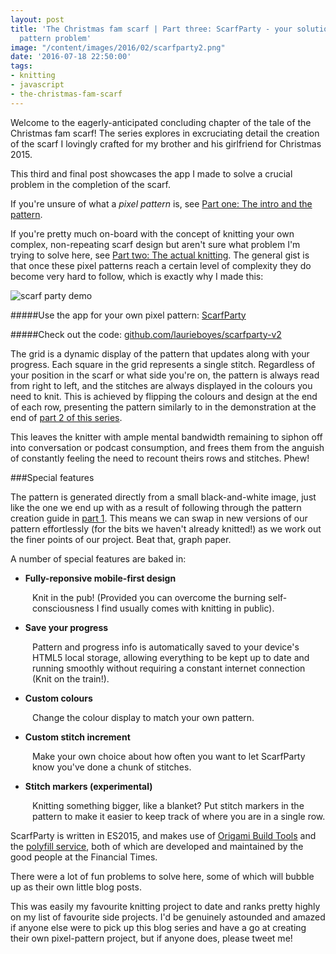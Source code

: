 ```yaml
---
layout: post
title: 'The Christmas fam scarf | Part three: ScarfParty - your solution to the pixel
  pattern problem'
image: "/content/images/2016/02/scarfparty2.png"
date: '2016-07-18 22:50:00'
tags:
- knitting
- javascript
- the-christmas-fam-scarf
---
```


Welcome to the eagerly-anticipated concluding chapter of the tale of the Christmas fam scarf! The series explores in excruciating detail the creation of the scarf I lovingly crafted for my brother and his girlfriend for Christmas 2015.

This third and final post showcases the app I made to solve a crucial problem in the completion of the scarf.

If you're unsure of what a _pixel pattern_ is, see [Part one: The intro and the pattern](http://blog.lrnk.co.uk/the-christmas-fam-scarf-part-1).

If you're pretty much on-board with the concept of knitting your own complex, non-repeating scarf design but aren't sure what problem I'm trying to solve here, see [Part two: The actual knitting](http://blog.lrnk.co.uk/the-christmas-fam-scarf-part-2). The general gist is that once these pixel patterns reach a certain level of complexity they do become very hard to follow, which is exactly why I made this:

![scarf party demo](http://static.lrnk.co.uk/blog-content/christmas-fam-scarf/scarf-party-demo.gif)

#####Use the app for your own pixel pattern: [ScarfParty](http://static.lrnk.co.uk/scarfparty2/)
<span class="paragraph-space-forcer"></span>

#####Check out the code: [github.com/laurieboyes/scarfparty-v2](https://github.com/laurieboyes/scarfparty-v2)
<span class="paragraph-space-forcer"></span>

The grid is a dynamic display of the pattern that updates along with your progress. Each square in the grid represents a single stitch. Regardless of your position in the scarf or what side you're on, the pattern is always read from right to left, and the stitches are always displayed in the colours you need to knit. This is achieved by flipping the colours and design at the end of each row, presenting the pattern similarly to in the demonstration at the end of [part 2 of this series](http://blog.lrnk.co.uk/the-christmas-fam-scarf-part-2).

This leaves the knitter with ample mental bandwidth remaining to siphon off into conversation or podcast consumption, and frees them from the anguish of constantly feeling the need to recount theirs rows and stitches. Phew!

###Special features

The pattern is generated directly from a small black-and-white image, just like the one we end up with as a result of following through the pattern creation guide in [part 1](http://blog.lrnk.co.uk/the-christmas-fam-scarf-part-1). This means we can swap in new versions of our pattern effortlessly (for the bits we haven't already knitted!) as we work out the finer points of our project. Beat that, graph paper.

A number of special features are baked in:

* **Fully-reponsive mobile-first design**

<span style="padding-left:2.5em; display:block">Knit in the pub! (Provided you can overcome the burning self-consciousness I find usually comes with knitting in public).</span>

* **Save your progress**

<span style="padding-left:2.5em; display:block">Pattern and progress info is automatically saved to your device's HTML5 local storage, allowing everything to be kept up to date and running smoothly without requiring a constant internet connection (Knit on the train!).</span>

* **Custom colours**

<span style="padding-left:2.5em; display:block">Change the colour display to match your own pattern.</span>

* **Custom stitch increment**

<span style="padding-left:2.5em; display:block">Make your own choice about how often you want to let ScarfParty know you've done a chunk of stitches.</span>

* **Stitch markers (experimental)**

<span style="padding-left:2.5em; display:block">Knitting something bigger, like a blanket? Put stitch markers in the pattern to make it easier to keep track of where you are in a single row.</span>


ScarfParty is written in ES2015, and makes use of [Origami Build Tools](https://github.com/Financial-Times/origami-build-tools) and the [polyfill service](https://cdn.polyfill.io/), both of which are developed and maintained by the good people at the Financial Times.

There were a lot of fun problems to solve here, some of which will bubble up as their own little blog posts. 

This was easily my favourite knitting project to date and ranks pretty highly on my list of favourite side projects. I'd be genuinely astounded and amazed if anyone else were to pick up this blog series and have a go at creating their own pixel-pattern project, but if anyone does, please tweet me!  